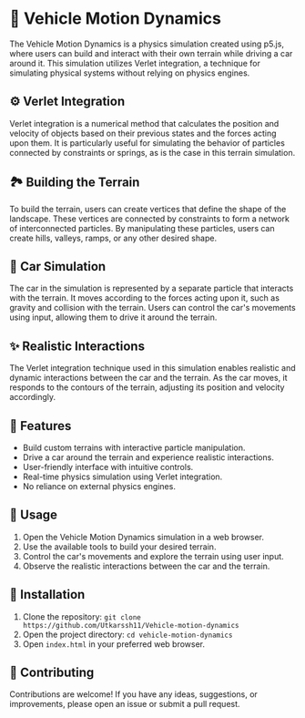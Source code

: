 # 🚗 Vehicle Motion Dynamics

The Vehicle Motion Dynamics is a physics simulation created using p5.js, where users can build and interact with their own terrain while driving a car around it. This simulation utilizes Verlet integration, a technique for simulating physical systems without relying on physics engines.

## ⚙️ Verlet Integration

Verlet integration is a numerical method that calculates the position and velocity of objects based on their previous states and the forces acting upon them. It is particularly useful for simulating the behavior of particles connected by constraints or springs, as is the case in this terrain simulation.

## 🏞️ Building the Terrain

To build the terrain, users can create vertices that define the shape of the landscape. These vertices are connected by constraints to form a network of interconnected particles. By manipulating these particles, users can create hills, valleys, ramps, or any other desired shape.

## 🚙 Car Simulation

The car in the simulation is represented by a separate particle that interacts with the terrain. It moves according to the forces acting upon it, such as gravity and collision with the terrain. Users can control the car's movements using input, allowing them to drive it around the terrain.

## ✨ Realistic Interactions

The Verlet integration technique used in this simulation enables realistic and dynamic interactions between the car and the terrain. As the car moves, it responds to the contours of the terrain, adjusting its position and velocity accordingly.

## 🎯 Features

- Build custom terrains with interactive particle manipulation.
- Drive a car around the terrain and experience realistic interactions.
- User-friendly interface with intuitive controls.
- Real-time physics simulation using Verlet integration.
- No reliance on external physics engines.

## 📝 Usage

1. Open the Vehicle Motion Dynamics simulation in a web browser.
2. Use the available tools to build your desired terrain.
3. Control the car's movements and explore the terrain using user input.
4. Observe the realistic interactions between the car and the terrain.

## 🔧 Installation

1. Clone the repository: `git clone https://github.com/Utkarssh11/Vehicle-motion-dynamics`
2. Open the project directory: `cd vehicle-motion-dynamics`
3. Open `index.html` in your preferred web browser.

## 🤝 Contributing

Contributions are welcome! If you have any ideas, suggestions, or improvements, please open an issue or submit a pull request.

